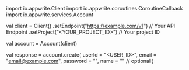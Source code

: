 import io.appwrite.Client
import io.appwrite.coroutines.CoroutineCallback
import io.appwrite.services.Account

val client = Client()
    .setEndpoint("https://example.com/v1") // Your API Endpoint
    .setProject("<YOUR_PROJECT_ID>") // Your project ID

val account = Account(client)

val response = account.create(
    userId = "<USER_ID>",
    email = "email@example.com",
    password = "",
    name = "<NAME>" // optional
)
